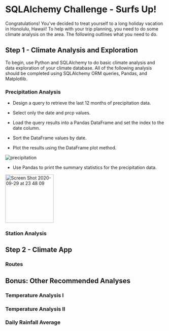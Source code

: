 # SQLAlchemy Challenge - Surfs Up!


Congratulations! You've decided to treat yourself to a long holiday vacation in Honolulu, Hawaii! To help with your trip planning, you need to do some climate analysis on the area. The following outlines what you need to do.


## Step 1 - Climate Analysis and Exploration


To begin, use Python and SQLAlchemy to do basic climate analysis and data exploration of your climate database. All of the following analysis should be completed using SQLAlchemy ORM queries, Pandas, and Matplotlib.


### Precipitation Analysis


* Design a query to retrieve the last 12 months of precipitation data.


* Select only the date and prcp values.


* Load the query results into a Pandas DataFrame and set the index to the date column.


* Sort the DataFrame values by date.


* Plot the results using the DataFrame plot method.


![precipitation](https://user-images.githubusercontent.com/55970064/94644098-05373000-02ae-11eb-96d9-cfbeaccf207b.png)


* Use Pandas to print the summary statistics for the precipitation data.


<img width="152" alt="Screen Shot 2020-09-29 at 23 48 09" src="https://user-images.githubusercontent.com/55970064/94644187-3ca5dc80-02ae-11eb-8712-9ecd0e11a03f.png">


### Station Analysis


## Step 2 - Climate App


### Routes


## Bonus: Other Recommended Analyses


### Temperature Analysis I


### Temperature Analysis II


### Daily Rainfall Average


